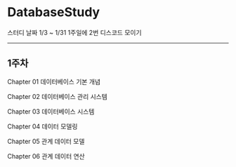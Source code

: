 # DatabaseStudy

스터디 날짜 1/3 ~ 1/31
1주일에 2번 디스코드 모이기

<hr>

## 1주차
Chapter 01 데이터베이스 기본 개념

Chapter 02 데이터베이스 관리 시스템

Chapter 03 데이터베이스 시스템

Chapter 04 데이터 모델링

Chapter 05 관계 데이터 모델

Chapter 06 관계 데이터 연산
